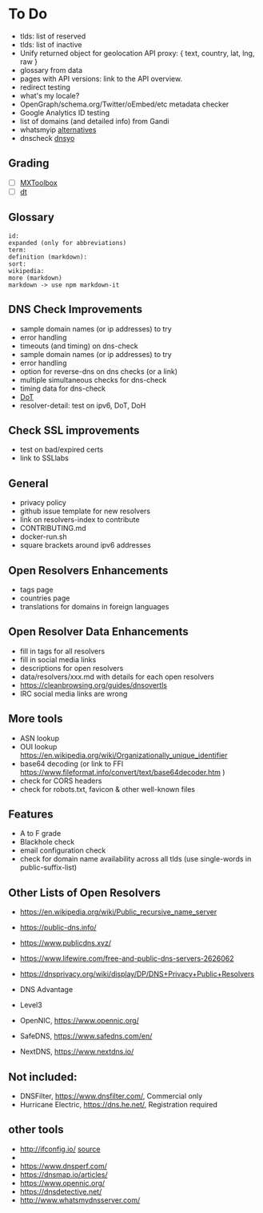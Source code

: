 # To Do

* tlds: list of reserved
* tlds: list of inactive
* Unify returned object for geolocation API proxy: { text, country, lat, lng, raw }
* glossary from data
* pages with API versions: link to the API overview.
* redirect testing
* what's my locale?
* OpenGraph/schema.org/Twitter/oEmbed/etc metadata checker
* Google Analytics ID testing
* list of domains (and detailed info) from Gandi
* whatsmyip [alternatives](https://dev.to/adityathebe/a-handy-way-to-know-your-public-ip-address-with-dns-servers-4nmn)
* dnscheck [dnsyo](https://github.com/YoSmudge/dnsyo)

## Grading

* [ ] [MXToolbox](https://mxtoolbox.com/diagnostic.aspx)
* [ ] [dt](https://github.com/42wim/dt/issues/1)

## Glossary

```plain
id:
expanded (only for abbreviations)
term:
definition (markdown):
sort:
wikipedia:
more (markdown)
markdown -> use npm markdown-it
```

## DNS Check Improvements

* sample domain names (or ip addresses) to try
* error handling
* timeouts (and timing) on dns-check
* sample domain names (or ip addresses) to try
* error handling
* option for reverse-dns on dns checks (or a link)
* multiple simultaneous checks for dns-check
* timing data for dns-check
* [DoT](https://www.npmjs.com/package/dns-over-tls)
* resolver-detail: test on ipv6, DoT, DoH

## Check SSL improvements

* test on bad/expired certs
* link to SSLlabs

## General

* privacy policy
* github issue template for new resolvers
* link on resolvers-index to contribute
* CONTRIBUTING.md
* docker-run.sh
* square brackets around ipv6 addresses

## Open Resolvers Enhancements

* tags page
* countries page
* translations for domains in foreign languages

## Open Resolver Data Enhancements

* fill in tags for all resolvers
* fill in social media links
* descriptions for open resolvers
* data/resolvers/xxx.md with details for each open resolvers
* https://cleanbrowsing.org/guides/dnsovertls
* IRC social media links are wrong

## More tools

* ASN lookup
* OUI lookup https://en.wikipedia.org/wiki/Organizationally_unique_identifier
* base64 decoding (or link to FFI https://www.fileformat.info/convert/text/base64decoder.htm
)
* check for CORS headers
* check for robots.txt, favicon & other well-known files

## Features

* A to F grade
* Blackhole check
* email configuration check
* check for domain name availability across all tlds (use single-words in public-suffix-list)

## Other Lists of Open Resolvers

* https://en.wikipedia.org/wiki/Public_recursive_name_server
* https://public-dns.info/
* https://www.publicdns.xyz/
* https://www.lifewire.com/free-and-public-dns-servers-2626062
* https://dnsprivacy.org/wiki/display/DP/DNS+Privacy+Public+Resolvers

* DNS Advantage
* Level3
* OpenNIC, https://www.opennic.org/
* SafeDNS, https://www.safedns.com/en/
* NextDNS, https://www.nextdns.io/

## Not included:

* DNSFilter, https://www.dnsfilter.com/, Commercial only
* Hurricane Electric, https://dns.he.net/, Registration required


## other tools

* http://ifconfig.io/ [source](https://github.com/georgyo/ifconfig.io)
*
* https://www.dnsperf.com/
* https://dnsmap.io/articles/
* https://www.opennic.org/
* https://dnsdetective.net/
* http://www.whatsmydnsserver.com/
